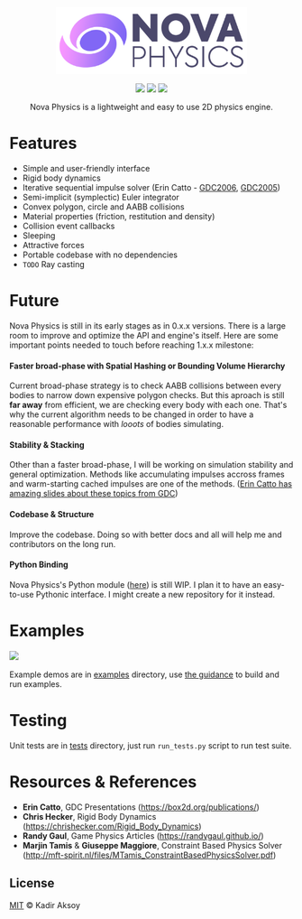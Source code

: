 <p align="center"><img src="https://raw.githubusercontent.com/kadir014/kadir014.github.io/master/assets/novaphysics.png" width=340></p>
<p align="center">
  <img src="https://img.shields.io/badge/license-MIT-blue.svg">
  <img src="https://img.shields.io/badge/version-0.3.1-yellow">
  <a href="https://www.codacy.com/gh/kadir014/nova-physics/dashboard?utm_source=github.com&amp;utm_medium=referral&amp;utm_content=kadir014/nova-physics&amp;utm_campaign=Badge_Grade"><img src="https://app.codacy.com/project/badge/Grade/9556f3db17d54b288557d3b2e9dbf366"></a>
</p>
<p align="center">
Nova Physics is a lightweight and easy to use 2D physics engine.
</p>

# Features
- Simple and user-friendly interface
- Rigid body dynamics
- Iterative sequential impulse solver (Erin Catto - [GDC2006](https://box2d.org/files/ErinCatto_IterativeDynamics_GDC2005.pdf), [GDC2005](https://box2d.org/files/ErinCatto_IterativeDynamics_GDC2005.pdf))
- Semi-implicit (symplectic) Euler integrator
- Convex polygon, circle and AABB collisions
- Material properties (friction, restitution and density)
- Collision event callbacks
- Sleeping
- Attractive forces
- Portable codebase with no dependencies
- `TODO` Ray casting

# Future
Nova Physics is still in its early stages as in 0.x.x versions. There is a large room to improve and optimize the API and engine's itself. Here are some important points needed to touch before reaching 1.x.x milestone:

#### Faster broad-phase with Spatial Hashing or Bounding Volume Hierarchy
Current broad-phase strategy is to check AABB collisions between every bodies to narrow down expensive polygon checks. But this aproach is still **far away** from efficient, we are checking every body with each one. That's why the current algorithm needs to be changed in order to have a reasonable performance with _looots_ of bodies simulating.

#### Stability & Stacking
Other than a faster broad-phase, I will be working on simulation stability and general optimization. Methods like accumulating impulses accross frames and warm-starting cached impulses are one of the methods. ([Erin Catto has amazing slides about these topics from GDC](https://box2d.org/files/ErinCatto_SequentialImpulses_GDC2006.pdf))

#### Codebase & Structure
Improve the codebase. Doing so with better docs and all will help me and contributors on the long run.

#### Python Binding
Nova Physics's Python module ([here](https://github.com/kadir014/nova-physics/blob/main/python-binding/)) is still WIP. I plan it to have an easy-to-use Pythonic interface. I might create a new repository for it instead.

# Examples

<img src="https://raw.githubusercontent.com/kadir014/nova-physics/main/examples/assets/examplegif.gif" width=400>

Example demos are in [examples](https://github.com/kadir014/nova-physics/blob/main/examples/) directory, use [the guidance](https://github.com/kadir014/nova-physics/blob/main/examples/README.md) to build and run examples.

# Testing
Unit tests are in [tests](https://github.com/kadir014/nova-physics/blob/main/tests/) directory, just run `run_tests.py` script to run test suite.

# Resources & References
- **Erin Catto**, GDC Presentations (https://box2d.org/publications/)
- **Chris Hecker**, Rigid Body Dynamics (https://chrishecker.com/Rigid_Body_Dynamics)
- **Randy Gaul**, Game Physics Articles (https://randygaul.github.io/)
- **Marjin Tamis** & **Giuseppe Maggiore**, Constraint Based Physics Solver (http://mft-spirit.nl/files/MTamis_ConstraintBasedPhysicsSolver.pdf)

## License
[MIT](LICENSE) © Kadir Aksoy
